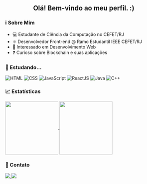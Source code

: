 <h2 align="center">Olá! Bem-vindo ao meu perfil. :)</h2>

### ℹ️ Sobre Mim

- 💻 Estudante de Ciência da Computação no CEFET/RJ
- ⚛️ Desenvolvedor Front-end @ Ramo Estudantil IEEE CEFET/RJ
- 👀 Interessado em Desenvolvimento Web
- ❓ Curioso sobre Blockchain e suas aplicações

### 📖 Estudando...

![HTML](https://img.shields.io/badge/HTML5-E34F26?style=for-the-badge&logo=html5&logoColor=white) ![CSS](https://img.shields.io/badge/CSS3-1572B6?style=for-the-badge&logo=css3&logoColor=white) ![JavaScript](https://img.shields.io/badge/JavaScript-323330?style=for-the-badge&logo=javascript&logoColor=F7DF1E) ![ReactJS](https://img.shields.io/badge/react-%2320232a.svg?style=for-the-badge&logo=react&logoColor=%2361DAFB) 	![Java](https://img.shields.io/badge/java-%23ED8B00.svg?style=for-the-badge&logo=openjdk&logoColor=white)
![C++](https://img.shields.io/badge/C++-00599C.svg?style=for-the-badge&logo=C++&logoColor=white) 

### 📈 Estatísticas

<a href="https://github.com/anuraghazra/github-readme-stats">
  <img height=170 align="center" src="https://github-readme-stats.vercel.app/api?username=dynorph&rank_icon=github&theme=transparent"/>
</a>
<a href="https://github.com/anuraghazra/convoychat">
  <img height=170 align="center" src="https://github-readme-stats.vercel.app/api/top-langs?username=dynorph&theme=transparent&layout=compact&langs_count=8&hide_progress=true&card_width=320" />
</a>

### 💬 Contato

<div id="Social">
  <a alt="LinkedIn" href="https://www.linkedin.com/in/erickmsilva19/">
    <img src="https://img.shields.io/badge/LinkedIn-0077B5?style=for-the-badge&logo=linkedin&logoColor=white"></img>
  </a>
  <a alt="Gmail" href="https://mail.google.com/mail/u/0/#inbox?compose=CllgCJTKXCdcXfVJKdhkQKSDqNDTRCszBpvfKpMrpKKvgJHDWblJBtRhHDvPbJMpQVQxrGFVRSV">
    <img src="https://img.shields.io/badge/Gmail-D14836?style=for-the-badge&logo=gmail&logoColor=white"></img>
  </a>
</div>
